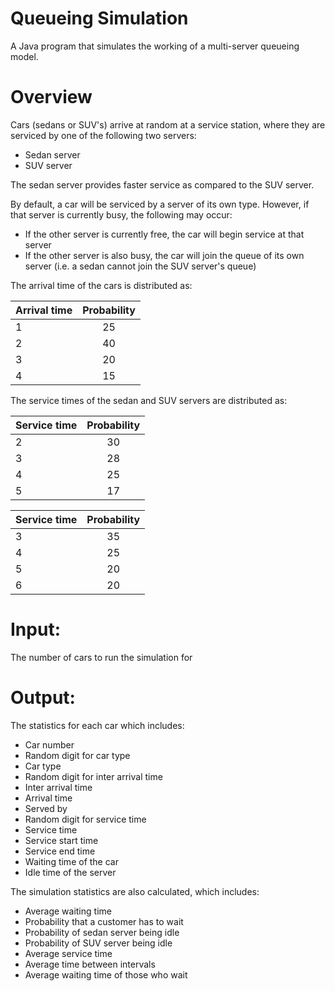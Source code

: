 # Queueing Simulation
A Java program that simulates the working of a multi-server queueing model.

# Overview
Cars (sedans or SUV's) arrive at random at a service station, where they are serviced by one of the following two servers:
* Sedan server
* SUV server

The sedan server provides faster service as compared to the SUV server.

By default, a car will be serviced by a server of its own type. However, if that server is currently busy, the following may occur:
* If the other server is currently free, the car will begin service at that server
* If the other server is also busy, the car will join the queue of its own server (i.e. a sedan cannot join the SUV server's queue)

The arrival time of the cars is distributed as:

| Arrival time  | Probability   |
| ------------- |:-------------:|
| 1             | 25            |
| 2             | 40            |
| 3             | 20            |
| 4             | 15            |

The service times of the sedan and SUV servers are distributed as:

| Service time  | Probability   |
| ------------- |:-------------:|
| 2             | 30            |
| 3             | 28            |
| 4             | 25            |
| 5             | 17            |

| Service time  | Probability   |
| ------------- |:-------------:|
| 3             | 35            |
| 4             | 25            |
| 5             | 20            |
| 6             | 20            |

# Input:
The number of cars to run the simulation for

# Output:
The statistics for each car which includes:
* Car number
* Random digit for car type
* Car type
* Random digit for inter arrival time
* Inter arrival time
* Arrival time
* Served by
* Random digit for service time
* Service time
* Service start time
* Service end time
* Waiting time of the car
* Idle time of the server

The simulation statistics are also calculated, which includes:
* Average waiting time
* Probability that a customer has to wait
* Probability of sedan server being idle
* Probability of SUV server being idle
* Average service time
* Average time between intervals
* Average waiting time of those who wait
